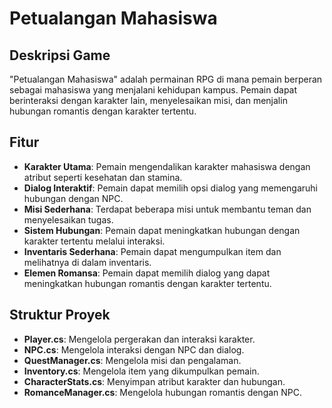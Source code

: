 # Petualangan Mahasiswa

## Deskripsi Game
"Petualangan Mahasiswa" adalah permainan RPG di mana pemain berperan sebagai mahasiswa yang menjalani kehidupan kampus. Pemain dapat berinteraksi dengan karakter lain, menyelesaikan misi, dan menjalin hubungan romantis dengan karakter tertentu.

## Fitur
- **Karakter Utama**: Pemain mengendalikan karakter mahasiswa dengan atribut seperti kesehatan dan stamina.
- **Dialog Interaktif**: Pemain dapat memilih opsi dialog yang memengaruhi hubungan dengan NPC.
- **Misi Sederhana**: Terdapat beberapa misi untuk membantu teman dan menyelesaikan tugas.
- **Sistem Hubungan**: Pemain dapat meningkatkan hubungan dengan karakter tertentu melalui interaksi.
- **Inventaris Sederhana**: Pemain dapat mengumpulkan item dan melihatnya di dalam inventaris.
- **Elemen Romansa**: Pemain dapat memilih dialog yang dapat meningkatkan hubungan romantis dengan karakter tertentu.

## Struktur Proyek
- **Player.cs**: Mengelola pergerakan dan interaksi karakter.
- **NPC.cs**: Mengelola interaksi dengan NPC dan dialog.
- **QuestManager.cs**: Mengelola misi dan pengalaman.
- **Inventory.cs**: Mengelola item yang dikumpulkan pemain.
- **CharacterStats.cs**: Menyimpan atribut karakter dan hubungan.
- **RomanceManager.cs**: Mengelola hubungan romantis dengan NPC.
